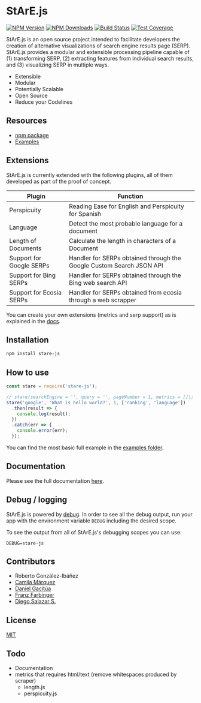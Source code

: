 # StArE.js

[![NPM Version][npm-image]][npm-url]
[![NPM Downloads][downloads-image]][downloads-url]
[![Build Status][travis-image]][travis-url]
[![Test Coverage][coveralls-image]][coveralls-url]

StArE.js is an open source project intended to facilitate developers the creation of alternative visualizations of search engine results page (SERP). StArE.js provides a modular and extensible processing pipeline capable of (1) transforming SERP, (2) extracting features from individual search results, and (3) visualizing SERP in multiple ways.

  - Extensible
  - Modular
  - Potentially Scalable
  - Open Source
  - Reduce your Codelines

## Resources

* [npm package](https://www.npmjs.com/package/stare.js)
* [Examples](/examples/)

## Extensions

StArE.js is currently extended with the following plugins, all of them developed as part of the proof of concept.

| Plugin | Function |
| ------ | ------ |
| Perspicuity | Reading Ease for English and Perspicuity for Spanish|
| Language | Detect the most probable language for a document
| Length of Documents | Calculate the length in characters of a Document
| Support for Google SERPs | Handler for SERPs obtained through the Google Custom Search JSON API
| Support for Bing SERPs | Handler for SERPs obtained through the Bing web search API
| Support for Ecosia SERPs | Handler for SERPs obtained from ecosia through a web scrapper

You can create your own extensions (metrics and serp support) as is explained in the [docs](/docs).

## Installation

```bash
npm install stare-js
```
## How to use

```js
const stare = require('stare-js');

// stare(searchEngine = '', query = '', pageNumber = 1, metrics = []);
stare('google', 'What is hello world?', 1, ['ranking', 'language'])
  .then(result => {
    console.log(result);
  })
  .catch(err => {
    console.error(err);
  });
```

You can find the most basic full example in the [examples folder](/examples/).

## Documentation

Please see the full documentation [here](/docs/README.md).

## Debug / logging

StArE.js is powered by [debug](https://github.com/visionmedia/debug).
In order to see all the debug output, run your app with the environment variable
`DEBUG` including the desired scope.

To see the output from all of StArE.js's debugging scopes you can use:

```
DEBUG=stare-js
```

## Contributors

- Roberto González-Ibáñez
- [Camila Márquez](https://github.com/bellyster/)
- [Daniel Gacitúa](https://github.com/dgacitua/)
- [Franz Farbinger](https://github.com/DarkAnimat/)
- [Diego Salazar S.](https://github.com/d-salazar-se/)

## License
[MIT](LICENSE)

<!-- obviously replace with stare urls -->
[npm-image]: https://img.shields.io/npm/v/stare.js.svg
[npm-url]: https://npmjs.org/package/stare.js
[travis-image]: https://img.shields.io/travis/expressjs/stare.js/master.svg
[travis-url]: https://travis-ci.org/expressjs/stare.js
[coveralls-image]: https://img.shields.io/coveralls/expressjs/stare.js/master.svg
[coveralls-url]: https://coveralls.io/r/expressjs/stare.js?branch=master
[downloads-image]: https://img.shields.io/npm/dm/stare.js.svg
[downloads-url]: https://npmjs.org/package/stare.js

## Todo
- Documentation
- metrics that requires html/text (remove whitespaces produced by scraper)
  - length.js
  - perspicuity.js
